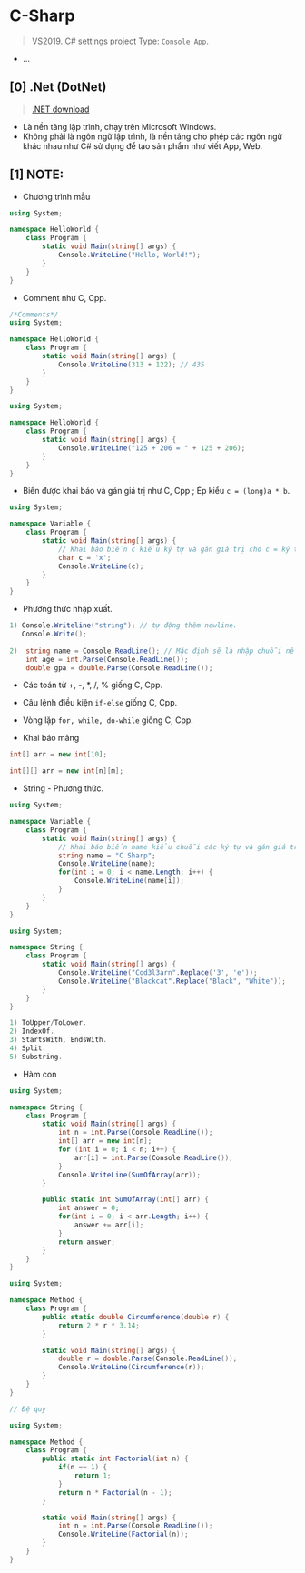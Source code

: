 # C-Sharp

> VS2019. C# settings project Type: `Console App`.
- ...

## [0] .Net (DotNet)

>[.NET download](https://dotnet.microsoft.com/en-us/download)

- Là nền tảng lập trình, chạy trên Microsoft Windows.
- Không phải là ngôn ngữ lập trình, là nền tảng cho phép các ngôn ngữ khác nhau như C# sử dụng để tạo sản phẩm như viết App, Web.

## [1] NOTE:

- Chương trình mẫu

```C#
using System;

namespace HelloWorld {
    class Program {
        static void Main(string[] args) {
            Console.WriteLine("Hello, World!");
        }
    }
}
```

- Comment như C, Cpp.

```C#
/*Comments*/
using System;

namespace HelloWorld {
    class Program {
        static void Main(string[] args) {
            Console.WriteLine(313 + 122); // 435
        }
    }
}

using System;

namespace HelloWorld {
    class Program {
        static void Main(string[] args) {
            Console.WriteLine("125 + 206 = " + 125 + 206);
        }
    }
}
```

- Biến được khai báo và gán giá trị như C, Cpp ; Ép kiểu `c = (long)a * b`.

```C#
using System;

namespace Variable {
    class Program {
        static void Main(string[] args) {
            // Khai báo biến c kiểu ký tự và gán giá trị cho c = ký tự 'x'
            char c = 'x';
            Console.WriteLine(c);
        }
    }
}
```

- Phương thức nhập xuất.

```C#
1) Console.Writeline("string"); // tự động thêm newline.
   Console.Write();
   
2)  string name = Console.ReadLine(); // Mặc định sẽ là nhập chuỗi nếu nhập các kiểu dữ liệu khác cần `<Kiểu dữ liệu>.Parse(Console.ReadLine())`.
    int age = int.Parse(Console.ReadLine());
    double gpa = double.Parse(Console.ReadLine());
```

- Các toán tử +, -, *, /, % giống C, Cpp.

- Câu lệnh điều kiện `if-else` giống C, Cpp.

- Vòng lặp `for, while, do-while` giống C, Cpp.

- Khai báo mảng

```C#
int[] arr = new int[10];

int[][] arr = new int[n][m];
```

- String - Phương thức.

```C#
using System;

namespace Variable {
    class Program {
        static void Main(string[] args) {
            // Khai báo biến name kiểu chuỗi các ký tự và gán giá trị cho name = "Codelearn"
            string name = "C Sharp";
            Console.WriteLine(name);
            for(int i = 0; i < name.Length; i++) {
				Console.WriteLine(name[i]);
			}
        }
    }
}
```

```C#
using System;

namespace String {
    class Program {
        static void Main(string[] args) {
            Console.WriteLine("Cod3l3arn".Replace('3', 'e'));
            Console.WriteLine("Blackcat".Replace("Black", "White"));
        }
    }
}

1) ToUpper/ToLower.
2) IndexOf.
3) StartsWith, EndsWith. 
4) Split.
5) Substring.
```

- Hàm con 

```C#
using System;

namespace String {
    class Program {
        static void Main(string[] args) {
            int n = int.Parse(Console.ReadLine());
            int[] arr = new int[n];
            for (int i = 0; i < n; i++) {
                arr[i] = int.Parse(Console.ReadLine());
            }
            Console.WriteLine(SumOfArray(arr));
        }

        public static int SumOfArray(int[] arr) {
            int answer = 0;
            for(int i = 0; i < arr.Length; i++) {
                answer += arr[i];
            }
            return answer;
	    }
    }
}
```

```C#
using System;

namespace Method {
    class Program {
        public static double Circumference(double r) {
            return 2 * r * 3.14;
        }

        static void Main(string[] args) {
            double r = double.Parse(Console.ReadLine());
            Console.WriteLine(Circumference(r));
        }
    }
}
```

```C#
// Đệ quy

using System;

namespace Method {
    class Program {
        public static int Factorial(int n) {
            if(n == 1) {
                return 1;
            }
            return n * Factorial(n - 1);
        }

        static void Main(string[] args) {
            int n = int.Parse(Console.ReadLine());
            Console.WriteLine(Factorial(n));
        }
    }
}
```




